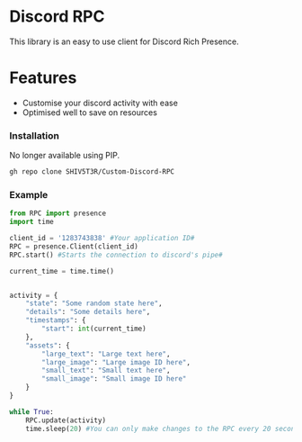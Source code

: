 # Discord RPC

This library is an easy to use client for Discord Rich Presence.



# Features

  - Customise your discord activity with ease
  - Optimised well to save on resources



### Installation

No longer available using PIP.

```sh
gh repo clone SHIV5T3R/Custom-Discord-RPC
```


### Example
```py
from RPC import presence
import time

client_id = '1283743838' #Your application ID# 
RPC = presence.Client(client_id)
RPC.start() #Starts the connection to discord's pipe#

current_time = time.time()


activity = {
    "state": "Some random state here",
    "details": "Some details here",
    "timestamps": {
        "start": int(current_time)
    },
    "assets": {
        "large_text": "Large text here", 
        "large_image": "Large image ID here",
        "small_text": "Small text here",
        "small_image": "Small image ID here"
    }
}

while True:
    RPC.update(activity)
    time.sleep(20) #You can only make changes to the RPC every 20 seconds#
```
